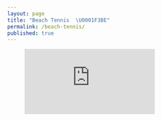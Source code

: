```yaml
---
layout: page
title: "Beach Tennis  \U0001F3BE"
permalink: /beach-tennis/
published: true
---
```

<!-- blank line -->
<figure class="video_container">
<iframe src="https://drive.google.com/uc?id=1Xczs41cfJ9DgXemF1njNkhv848ko4ev3" frameborder="0" allowfullscreen="true"> </iframe>
</figure>
<!-- blank line -->